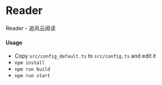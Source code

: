 # Reader

Reader - 追风云阅读

#### Usage

- Copy `src/config_default.ts` to `src/config.ts` and edit it
- `npm install`
- `npm run build`
- `npm run start`
